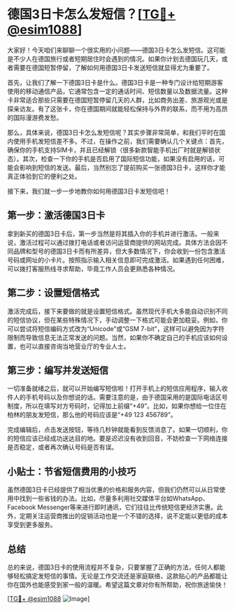 # 德国3日卡怎么发短信？[[TG💪+ @esim1088](https://t.me/s/esim1088)]

大家好！今天咱们来聊聊一个很实用的小问题——德国3日卡怎么发短信。这可能是不少人在德国旅行或者短期居住时会遇到的情况。如果你计划去德国玩几天，或者需要在德国短暂停留，了解如何用德国3日卡发送短信就显得尤为重要了。

首先，让我们了解一下德国3日卡是什么。德国3日卡是一种专门设计给短期游客使用的移动通信产品，它通常包含一定的通话时间、短信数量以及数据流量。这种卡非常适合那些只需要在德国短暂停留几天的人群，比如商务出差、旅游观光或是探亲访友。有了这张卡，你在德国期间就能轻松保持与外界的联系，而不用为高昂的国际漫游费发愁。

那么，具体来说，德国3日卡怎么发短信呢？其实步骤非常简单，和我们平时在国内使用手机发短信差不多。不过，在操作之前，我们需要确认几个关键点：首先，确保你的手机支持SIM卡，并且已经解锁（很多新款智能手机出厂时就是解锁状态）。其次，检查一下你的手机是否启用了国际短信功能，如果没有启用的话，可能会影响到短信的发送。最后，当然别忘了提前购买一张德国3日卡，这样你才能真正体验到它的便利之处。

接下来，我们就一步一步地教你如何用德国3日卡发短信吧！

## 第一步：激活德国3日卡

拿到新买的德国3日卡后，第一步当然是将其插入你的手机并进行激活。一般来说，激活过程可以通过拨打电话或者访问运营商提供的网站完成。具体方法会因不同品牌和型号的德国3日卡而有所差异，但大多数情况下，你会收到一份包含激活号码或网址的小卡片。按照指示输入相关信息即可完成激活。如果遇到任何困难，可以拨打客服热线寻求帮助，毕竟工作人员会更熟悉各种情况。

## 第二步：设置短信格式

激活完成后，接下来要做的就是设置短信格式。虽然现代手机大多能自动识别不同的短信协议，但在某些特殊情况下，手动调整一下格式可能会更加稳妥。例如，你可以尝试将短信编码方式改为“Unicode”或“GSM 7-bit”，这样可以避免因为字符限制而导致信息无法正常发送的问题。当然，如果你不确定自己的手机应该如何设置，也可以直接咨询当地营业厅的专业人士。

## 第三步：编写并发送短信

一切准备就绪之后，就可以开始编写短信啦！打开手机上的短信应用程序，输入收件人的手机号码以及你想说的话。需要注意的是，由于德国采用的是国际电话区号制度，所以在填写对方号码时，记得加上前缀“+49”。比如，如果你想给一位住在柏林的朋友发短信，那么他的号码应该是“+49 123 456789”。

完成编辑后，点击发送按钮，等待几秒钟就能看到反馈消息了。如果一切顺利，你的短信应该已经成功送达目的地。要是迟迟没有收到回音，不妨检查一下网络连接是否稳定，或者再次确认号码是否有误。

## 小贴士：节省短信费用的小技巧

虽然德国3日卡已经提供了相当优惠的价格和服务内容，但我们仍然可以从日常使用中找到一些省钱的办法。比如，尽量多利用社交媒体平台如WhatsApp、Facebook Messenger等来进行即时通讯，它们往往比传统短信更经济实惠。此外，定期关注运营商推出的促销活动也是一个不错的选择，说不定能以更低的成本享受到更多服务。

## 总结

总的来说，德国3日卡的使用流程并不复杂，只要掌握了正确的方法，任何人都能够轻松搞定发短信的事情。无论是工作交流还是家庭联络，这款贴心的产品都能让你在国外也能感受到家一般的温暖。希望这篇文章对你有所帮助，祝你旅途愉快！

[[TG💪+ @esim1088](https://t.me/s/esim1088) ![Image](https://i.postimg.cc/4NQfJmqS/Snipaste-2025-05-13-00-14-12.png)]